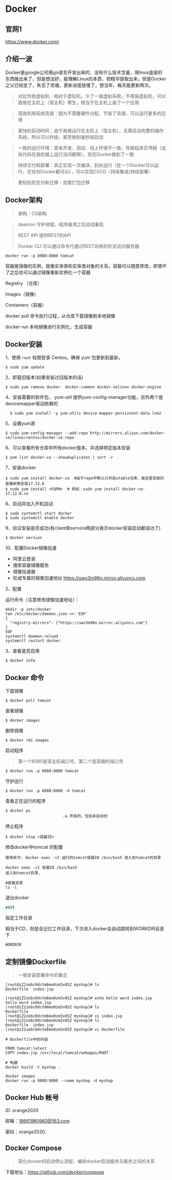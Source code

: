 # Docker

## 官网1

https://www.docker.com/

## 介绍一波

Docker是google公司用go语言开发出来的，没有什么技术含量，用linux底层的东西做出来了，但是想法好，能理解Linux的本质，把精华提取出来，但是Docker之父已经走了，失去了灵魂，更新进度放慢了，想当年，每天能更新两次。

> 对比传统虚拟机：相对于虚拟机，少了一层虚拟系统，不用装虚拟机，可以直接在主机上（宿主机）寄生，相当于在主机上装了一个应用

> 高效利用系统资源：因为不需要硬件分配，节省了资源，可以运行更多的应用

> 更快的启动时间：由于直接运行在主机上（宿主机），无需启动完整的操作系统，所以可以秒级，甚至做到毫秒级启动

> 一致的运行环境：原来开发、测试、线上环境不一致，导致程序员甩锅（这段代码在我机器上运行没问题啊），现在Docker做到了一致

> 持续交付和部署：真正实现一次编译，到处运行（在一个Docker可以运行，在任何Docker都可以），可以实现CI/CD（持续集成/持续部署）

> 更轻松的交付和迁移：克隆打包迁移

## Docker架构

> 架构：CS架构

> daemon 守护进程，程序崩溃之后自动重启
>
> REST API 提供REST的API
>
> Docker CLI 可以通过命令行通过REST风格的形式访问服务器

``` shell
docker run -p 8080:8080 tomcat
```

容器是镜像的实例，就像实体类和实体类对象的关系，容器可以随意修改，即使坏了之后也可以通过镜像重新实例化一个容器 

Registry （仓库）

Images（镜像）

Containers（容器）

docker pull 命令执行过程，从仓库下载镜像到本地镜像

docker run 本地镜像进行实例化，生成容器



## Docker安装

1、使用 `root` 权限登录 Centos。确保 yum 包更新到最新。

```
$ sudo yum update
```

2、卸载旧版本(如果安装过旧版本的话)

```
$ sudo yum remove docker  docker-common docker-selinux docker-engine
```

4、安装需要的软件包， yum-util 提供yum-config-manager功能，另外两个是devicemapper驱动依赖的

```
  $ sudo yum install -y yum-utils device-mapper-persistent-data lvm2
```

5、设置yum源

```
$ sudo yum-config-manager --add-repo http://mirrors.aliyun.com/docker-ce/linux/centos/docker-ce.repo
```

6、可以查看所有仓库中所有docker版本，并选择特定版本安装

```
$ yum list docker-ce --showduplicates | sort -r
```

7、安装docker

```
$ sudo yum install docker-ce  #由于repo中默认只开启stable仓库，故这里安装的是最新稳定版17.12.0
$ sudo yum install <FQPN>  # 例如：sudo yum install docker-ce-17.12.0.ce
```

8、启动并加入开机启动

```
$ sudo systemctl start docker
$ sudo systemctl enable docker
```

9、验证安装是否成功(有client和service两部分表示docker安装启动都成功了)

```
$ docker version
```

10、配置Docker镜像加速

* 阿里云登录
* 搜索容器镜像服务
* 镜像加速器
* 形成专属的镜像加速地址  https://uwx3m98o.mirror.aliyuncs.com

2、配置

运行命令（注意修改镜像加速地址）：

```
mkdir -p /etc/docker
tee /etc/docker/daemon.json <<-'EOF'
{
  "registry-mirrors": ["https://uwx3m98o.mirror.aliyuncs.com"]
}
EOF
systemctl daemon-reload
systemctl restart docker
```

3、查看是否启用

``` 
$ docker info
```

## Docker 命令

下载镜像

``` shell
$ docker pull tomcat
```

查看镜像

``` shell
$ docker images
```

删除镜像

``` shell
$ docker rmi images
```



启动程序

> 第一个8080是宿主机端口号，第二个是容器的端口号

```shell
$ docker run -p 8080:8080 tomcat
```

守护运行

``` shell
$ docker run -p 8080:8080 -d tomcat
```



查看正在运行的程序

```shell
$ docker ps 
						 -a 所有的，包括未启动的
```

停止程序

```shell
$ docker stop <容器ID>
```





修改docker中tomcat 的配置

``` shell
使用命令: docker exec -it 运行的tomcat容器ID /bin/bash 进入到tomcat的目录

docker exec -it 容器ID /bin/bash
进入到tomcat目录，

#查看目录
ls -l

```

退出docker

``` powershell
exit
```



指定工作目录

相当于CD，但是会记忆工作目录，下次进入docker会自动跳转到WORKDIR目录下

``` shell
WORDDIR 
```







## 定制镜像Dockerfile

> 一堆安装部署命令的集合



``` shell
[root@iZ2zebc0dctm6mo0zm3v85Z myshop]# ls
Dockerfile  index.jsp

[root@iZ2zebc0dctm6mo0zm3v85Z myshop]# echo hello word index.jsp
hello word index.jsp
[root@iZ2zebc0dctm6mo0zm3v85Z myshop]# ls
Dockerfile
[root@iZ2zebc0dctm6mo0zm3v85Z myshop]# vi index.jsp
[root@iZ2zebc0dctm6mo0zm3v85Z myshop]# ls
Dockerfile  index.jsp
[root@iZ2zebc0dctm6mo0zm3v85Z myshop]# vi Dockerfile 

# Dockerfile中的内容

FROM tomcat:latest
COPY index.jsp /usr/local/tomcat/webapps/ROOT

# 构建
docker build -t myshop .

docker images
docker run -p 9080:9080 --name myshop -d myshop
```

## Docker Hub 帐号

ID: orange2020

邮箱：18661960960@163.com

密码：orange2020.

## Docker Compose

> 简化docker的启动停止流程，编排docker启动服务与服务之间的关系

下载地址：https://github.com/docker/compose